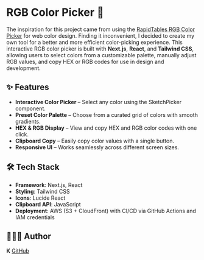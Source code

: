 # RGB Color Picker 🎨

The inspiration for this project came from using the [RapidTables RGB Color Picker](https://www.rapidtables.com/web/color/RGB_Color.html) for web color design. Finding it inconvenient, I decided to create my own tool for a better and more efficient color-picking experience. This interactive RGB color picker is built with **Next.js**, **React**, and **Tailwind CSS**, allowing users to select colors from a customizable palette, manually adjust RGB values, and copy HEX or RGB codes for use in design and development.

## ✨ Features

- **Interactive Color Picker** – Select any color using the SketchPicker component.
- **Preset Color Palette** – Choose from a curated grid of colors with smooth gradients.
- **HEX & RGB Display** – View and copy HEX and RGB color codes with one click.
- **Clipboard Copy** – Easily copy color values with a single button.
- **Responsive UI** – Works seamlessly across different screen sizes.

## 🛠️ Tech Stack

- **Framework**: Next.js, React
- **Styling**: Tailwind CSS
- **Icons**: Lucide React
- **Clipboard API**: JavaScript
- **Deployment**: AWS (S3 + CloudFront) with CI/CD via GitHub Actions and IAM credentials


## 👩🏻‍💻 Author
**K** [GitHub](https://github.com/kakosd)

